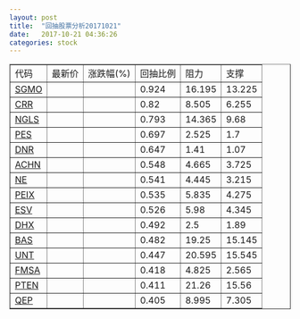 ```yaml
---
layout: post
title:  "回抽股票分析20171021"
date:   2017-10-21 04:36:26
categories: stock
---
```

<script type="text/javascript">
var stockList = []
stockList.push('gb_sgmo');
stockList.push('gb_crr');
stockList.push('gb_ngls');
stockList.push('gb_pes');
stockList.push('gb_dnr');
stockList.push('gb_achn');
stockList.push('gb_ne');
stockList.push('gb_peix');
stockList.push('gb_esv');
stockList.push('gb_dhx');
stockList.push('gb_bas');
stockList.push('gb_unt');
stockList.push('gb_fmsa');
stockList.push('gb_pten');
stockList.push('gb_qep');
</script>
<table border="1">
 <tr>
 <td>代码</td>
 <td>最新价</td>
 <td>涨跌幅(%)</td>
 <td>回抽比例</td>
 <td>阻力</td>
 <td>支撑</td>
</tr>
  <tr id="sgmo">
  <td><a href="http://stock.finance.sina.com.cn/usstock/quotes/SGMO.html" target="_blank">SGMO</a></td><td></td><td></td><td>0.924</td><td>16.195</td><td>13.225</td></tr>
  <tr id="crr">
  <td><a href="http://stock.finance.sina.com.cn/usstock/quotes/CRR.html" target="_blank">CRR</a></td><td></td><td></td><td>0.82</td><td>8.505</td><td>6.255</td></tr>
  <tr id="ngls">
  <td><a href="http://stock.finance.sina.com.cn/usstock/quotes/NGLS.html" target="_blank">NGLS</a></td><td></td><td></td><td>0.793</td><td>14.365</td><td>9.68</td></tr>
  <tr id="pes">
  <td><a href="http://stock.finance.sina.com.cn/usstock/quotes/PES.html" target="_blank">PES</a></td><td></td><td></td><td>0.697</td><td>2.525</td><td>1.7</td></tr>
  <tr id="dnr">
  <td><a href="http://stock.finance.sina.com.cn/usstock/quotes/DNR.html" target="_blank">DNR</a></td><td></td><td></td><td>0.647</td><td>1.41</td><td>1.07</td></tr>
  <tr id="achn">
  <td><a href="http://stock.finance.sina.com.cn/usstock/quotes/ACHN.html" target="_blank">ACHN</a></td><td></td><td></td><td>0.548</td><td>4.665</td><td>3.725</td></tr>
  <tr id="ne">
  <td><a href="http://stock.finance.sina.com.cn/usstock/quotes/NE.html" target="_blank">NE</a></td><td></td><td></td><td>0.541</td><td>4.445</td><td>3.215</td></tr>
  <tr id="peix">
  <td><a href="http://stock.finance.sina.com.cn/usstock/quotes/PEIX.html" target="_blank">PEIX</a></td><td></td><td></td><td>0.535</td><td>5.835</td><td>4.275</td></tr>
  <tr id="esv">
  <td><a href="http://stock.finance.sina.com.cn/usstock/quotes/ESV.html" target="_blank">ESV</a></td><td></td><td></td><td>0.526</td><td>5.98</td><td>4.345</td></tr>
  <tr id="dhx">
  <td><a href="http://stock.finance.sina.com.cn/usstock/quotes/DHX.html" target="_blank">DHX</a></td><td></td><td></td><td>0.492</td><td>2.5</td><td>1.89</td></tr>
  <tr id="bas">
  <td><a href="http://stock.finance.sina.com.cn/usstock/quotes/BAS.html" target="_blank">BAS</a></td><td></td><td></td><td>0.482</td><td>19.25</td><td>15.145</td></tr>
  <tr id="unt">
  <td><a href="http://stock.finance.sina.com.cn/usstock/quotes/UNT.html" target="_blank">UNT</a></td><td></td><td></td><td>0.447</td><td>20.595</td><td>15.545</td></tr>
  <tr id="fmsa">
  <td><a href="http://stock.finance.sina.com.cn/usstock/quotes/FMSA.html" target="_blank">FMSA</a></td><td></td><td></td><td>0.418</td><td>4.825</td><td>2.565</td></tr>
  <tr id="pten">
  <td><a href="http://stock.finance.sina.com.cn/usstock/quotes/PTEN.html" target="_blank">PTEN</a></td><td></td><td></td><td>0.411</td><td>21.26</td><td>15.56</td></tr>
  <tr id="qep">
  <td><a href="http://stock.finance.sina.com.cn/usstock/quotes/QEP.html" target="_blank">QEP</a></td><td></td><td></td><td>0.405</td><td>8.995</td><td>7.305</td></tr>
</table>
